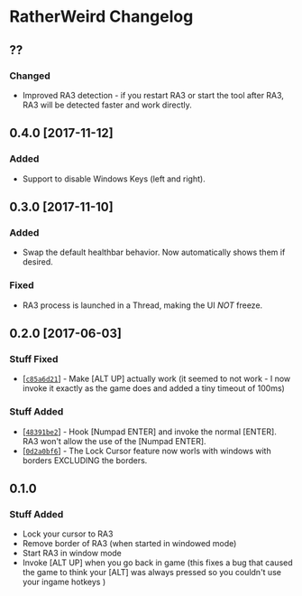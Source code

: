 # RatherWeird Changelog

## ??
### Changed
* Improved RA3 detection - if you restart RA3 or start the tool after RA3, RA3 will be detected faster and work directly.

## 0.4.0 [2017-11-12]
### Added
* Support to disable Windows Keys (left and right).

## 0.3.0 [2017-11-10]
### Added
* Swap the default healthbar behavior. Now automatically shows them if desired.

### Fixed
* RA3 process is launched in a Thread, making the UI *NOT* freeze.

## 0.2.0 [2017-06-03]
### Stuff Fixed
* [[`c85a6d21`](https://github.com/zokker13/RatherWeird/commit/c85a6d21052386bb3a44eb3f2d583c66f5a14935)] - Make [ALT UP] actually work (it seemed to not work - I now invoke it exactly as the game does and added a tiny timeout of 100ms)

### Stuff Added
* [[`48391be2`](https://github.com/zokker13/RatherWeird/commit/48391be29f471609d4875dccb63160db484ce07a)] - Hook [Numpad ENTER] and invoke the normal [ENTER]. RA3 won't allow the use of the [Numpad ENTER].
* [[`0d2a0bf6`](https://github.com/zokker13/RatherWeird/commit/0d2a0bf6e413219758218f9dd813aa75f59a4dd5)] - The Lock Cursor feature now worls with windows with borders EXCLUDING the borders.

## 0.1.0
### Stuff Added
* Lock your cursor to RA3
* Remove border of RA3 (when started in windowed mode)
* Start RA3 in window mode
* Invoke [ALT UP] when you go back in game (this fixes a bug that caused the game to think your [ALT] was always pressed so you couldn't use your ingame hotkeys )
